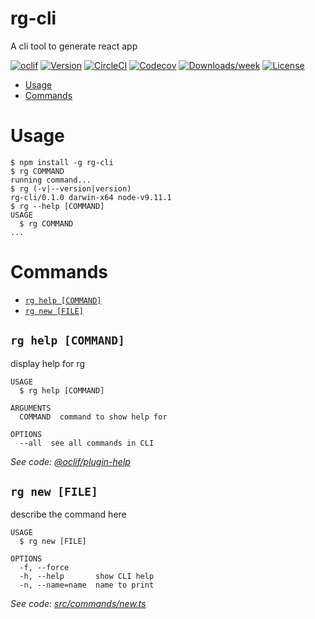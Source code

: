 rg-cli
======

A cli tool to generate react app

[![oclif](https://img.shields.io/badge/cli-oclif-brightgreen.svg)](https://oclif.io)
[![Version](https://img.shields.io/npm/v/rg-cli.svg)](https://npmjs.org/package/rg-cli)
[![CircleCI](https://circleci.com/gh/ITChef/rg-cli/tree/master.svg?style=shield)](https://circleci.com/gh/ITChef/rg-cli/tree/master)
[![Codecov](https://codecov.io/gh/ITChef/rg-cli/branch/master/graph/badge.svg)](https://codecov.io/gh/ITChef/rg-cli)
[![Downloads/week](https://img.shields.io/npm/dw/rg-cli.svg)](https://npmjs.org/package/rg-cli)
[![License](https://img.shields.io/npm/l/rg-cli.svg)](https://github.com/ITChef/rg-cli/blob/master/package.json)

<!-- toc -->
* [Usage](#usage)
* [Commands](#commands)
<!-- tocstop -->
# Usage
<!-- usage -->
```sh-session
$ npm install -g rg-cli
$ rg COMMAND
running command...
$ rg (-v|--version|version)
rg-cli/0.1.0 darwin-x64 node-v9.11.1
$ rg --help [COMMAND]
USAGE
  $ rg COMMAND
...
```
<!-- usagestop -->
# Commands
<!-- commands -->
* [`rg help [COMMAND]`](#rg-help-command)
* [`rg new [FILE]`](#rg-new-file)

## `rg help [COMMAND]`

display help for rg

```
USAGE
  $ rg help [COMMAND]

ARGUMENTS
  COMMAND  command to show help for

OPTIONS
  --all  see all commands in CLI
```

_See code: [@oclif/plugin-help](https://github.com/oclif/plugin-help/blob/v2.1.6/src/commands/help.ts)_

## `rg new [FILE]`

describe the command here

```
USAGE
  $ rg new [FILE]

OPTIONS
  -f, --force
  -h, --help       show CLI help
  -n, --name=name  name to print
```

_See code: [src/commands/new.ts](https://github.com/ITChef/rg-cli/blob/v0.1.0/src/commands/new.ts)_
<!-- commandsstop -->
